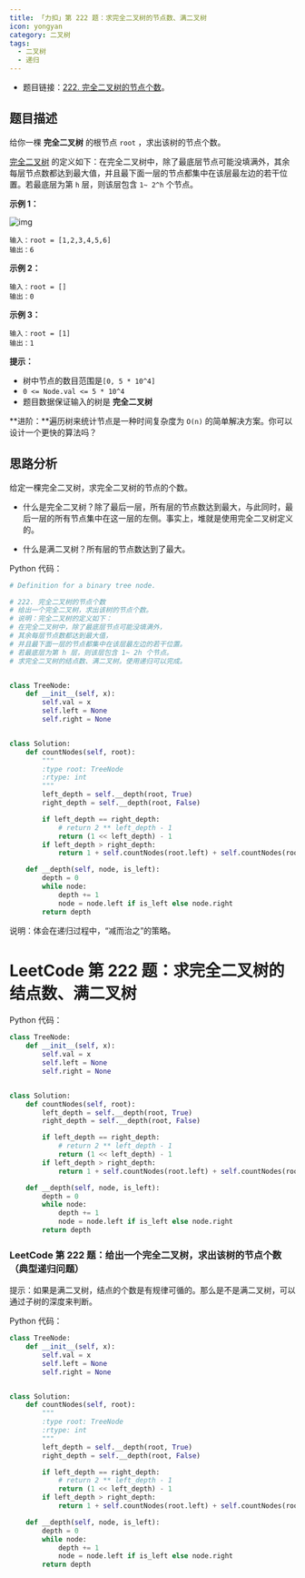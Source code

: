 ```yaml
---
title: 「力扣」第 222 题：求完全二叉树的节点数、满二叉树
icon: yongyan
category: 二叉树
tags:
  - 二叉树
  - 递归
---
```


- 题目链接：[222. 完全二叉树的节点个数](https://leetcode-cn.com/problems/count-complete-tree-nodes/)。

## 题目描述

给你一棵 **完全二叉树** 的根节点 `root` ，求出该树的节点个数。

[完全二叉树](https://baike.baidu.com/item/完全二叉树/7773232?fr=aladdin) 的定义如下：在完全二叉树中，除了最底层节点可能没填满外，其余每层节点数都达到最大值，并且最下面一层的节点都集中在该层最左边的若干位置。若最底层为第 `h` 层，则该层包含 `1~ 2^h` 个节点。

**示例 1：**

![img](https://assets.leetcode.com/uploads/2021/01/14/complete.jpg)

```
输入：root = [1,2,3,4,5,6]
输出：6
```

**示例 2：**

```
输入：root = []
输出：0
```

**示例 3：**

```
输入：root = [1]
输出：1
```

**提示：**

- 树中节点的数目范围是`[0, 5 * 10^4]`
- `0 <= Node.val <= 5 * 10^4`
- 题目数据保证输入的树是 **完全二叉树**

**进阶：**遍历树来统计节点是一种时间复杂度为 `O(n)` 的简单解决方案。你可以设计一个更快的算法吗？

## 思路分析

给定一棵完全二叉树，求完全二叉树的节点的个数。

- 什么是完全二叉树？除了最后一层，所有层的节点数达到最大，与此同时，最后一层的所有节点集中在这一层的左侧。事实上，堆就是使用完全二叉树定义的。

- 什么是满二叉树？所有层的节点数达到了最大。

Python 代码：

```python
# Definition for a binary tree node.

# 222. 完全二叉树的节点个数
# 给出一个完全二叉树，求出该树的节点个数。
# 说明：完全二叉树的定义如下：
# 在完全二叉树中，除了最底层节点可能没填满外，
# 其余每层节点数都达到最大值，
# 并且最下面一层的节点都集中在该层最左边的若干位置。
# 若最底层为第 h 层，则该层包含 1~ 2h 个节点。
# 求完全二叉树的结点数、满二叉树。使用递归可以完成。


class TreeNode:
    def __init__(self, x):
        self.val = x
        self.left = None
        self.right = None


class Solution:
    def countNodes(self, root):
        """
        :type root: TreeNode
        :rtype: int
        """
        left_depth = self.__depth(root, True)
        right_depth = self.__depth(root, False)

        if left_depth == right_depth:
            # return 2 ** left_depth - 1
            return (1 << left_depth) - 1
        if left_depth > right_depth:
            return 1 + self.countNodes(root.left) + self.countNodes(root.right)

    def __depth(self, node, is_left):
        depth = 0
        while node:
            depth += 1
            node = node.left if is_left else node.right
        return depth
```

说明：体会在递归过程中，“减而治之”的策略。

# LeetCode 第 222 题：求完全二叉树的结点数、满二叉树

Python 代码：

```python
class TreeNode:
    def __init__(self, x):
        self.val = x
        self.left = None
        self.right = None


class Solution:
    def countNodes(self, root):
        left_depth = self.__depth(root, True)
        right_depth = self.__depth(root, False)

        if left_depth == right_depth:
            # return 2 ** left_depth - 1
            return (1 << left_depth) - 1
        if left_depth > right_depth:
            return 1 + self.countNodes(root.left) + self.countNodes(root.right)

    def __depth(self, node, is_left):
        depth = 0
        while node:
            depth += 1
            node = node.left if is_left else node.right
        return depth
```

### LeetCode 第 222 题：给出一个完全二叉树，求出该树的节点个数（典型递归问题）

提示：如果是满二叉树，结点的个数是有规律可循的。那么是不是满二叉树，可以通过子树的深度来判断。

Python 代码：

```python
class TreeNode:
    def __init__(self, x):
        self.val = x
        self.left = None
        self.right = None


class Solution:
    def countNodes(self, root):
        """
        :type root: TreeNode
        :rtype: int
        """
        left_depth = self.__depth(root, True)
        right_depth = self.__depth(root, False)

        if left_depth == right_depth:
            # return 2 ** left_depth - 1
            return (1 << left_depth) - 1
        if left_depth > right_depth:
            return 1 + self.countNodes(root.left) + self.countNodes(root.right)

    def __depth(self, node, is_left):
        depth = 0
        while node:
            depth += 1
            node = node.left if is_left else node.right
        return depth
```
